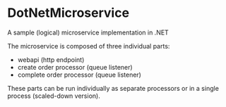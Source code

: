 # DotNetMicroservice

A sample (logical) microservice implementation in .NET

The microservice is composed of three individual parts: 

- webapi (http endpoint)
- create order processor (queue listener)
- complete order processor (queue listener)

These parts can be run individually as separate processors or in a single process (scaled-down version).
